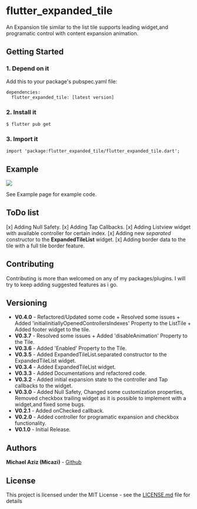 # flutter_expanded_tile

An Expansion tile similar to the list tile supports leading widget,and programatic control with content expansion animation.

## Getting Started

### 1. Depend on it

Add this to your package's pubspec.yaml file:

```
dependencies:
  flutter_expanded_tile: [latest version]
```

### 2. Install it

```
$ flutter pub get
```

### 3. Import it

```
import 'package:flutter_expanded_tile/flutter_expanded_tile.dart';
```

## Example

![](example/demo.gif)

See Example page for example code.

## ToDo list

[x] Adding Null Safety.
[x] Adding Tap Callbacks.
[x] Adding Listview widget with available controller for certain index.
[x] Adding new _separated_ constructor to the **ExpandedTileList** widget.
[x] Adding border data to the tile with a full tile border feature.

## Contributing

Contributing is more than welcomed on any of my packages/plugins.
I will try to keep adding suggested features as i go.

## Versioning

- **V0.4.0** - Refactored/Updated some code + Resolved some issues + Added 'initialinitiallyOpenedControllersIndexes' Property to the ListTile + Added footer widget to the tile.
- **V0.3.7** - Resolved some issues + Added 'disableAnimation' Property to the Tile.
- **V0.3.6** - Added 'Enabled' Property to the Tile.
- **V0.3.5** - Added ExpandedTileList.separated constructor to the ExpandedTileList widget.
- **V0.3.4** - Added ExpandedTileList widget.
- **V0.3.3** - Added Documentations and refactored code.
- **V0.3.2** - Added initial expansion state to the controller and Tap callbacks to the widget.
- **V0.3.0** - Added Null Safety, Changed some customization properties, Removed checkbox trailing widget as it is possible to implement with a widget,and fixed some bugs.
- **V0.2.1** - Added onChecked callback.
- **V0.2.0** - Added controller for programatic expansion and checkbox functionality.
- **V0.1.0** - Initial Release.

## Authors

**Michael Aziz (Micazi)** - [Github](https://github.com/micazi)

## License

This project is licensed under the MIT License - see the [LICENSE.md](LICENSE.md) file for details

